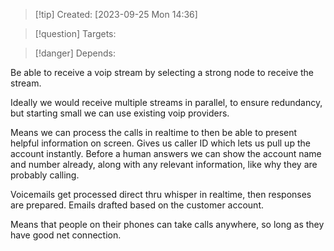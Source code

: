 
>[!tip] Created: [2023-09-25 Mon 14:36]

>[!question] Targets: 

>[!danger] Depends: 

Be able to receive a voip stream by selecting a strong node to receive the stream.

Ideally we would receive multiple streams in parallel, to ensure redundancy, but starting small we can use existing voip providers.

Means we can process the calls in realtime to then be able to present helpful information on screen.  Gives us caller ID which lets us pull up the account instantly.  Before a human answers we can show the account name and number already, along with any relevant information, like why they are probably calling.

Voicemails get processed direct thru whisper in realtime, then responses are prepared.  Emails drafted based on the customer account.

Means that people on their phones can take calls anywhere, so long as they have good net connection.